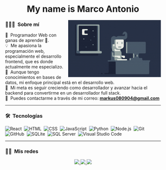 <h1 align="center">My name is Marco Antonio</h1>

<img alt="Night Coding" src="https://raw.githubusercontent.com/AVS1508/AVS1508/master/assets/Night-Coding.gif" align="right" width="300"/>

### 👨🏻‍💻 &nbsp;Sobre mí

💬 &nbsp;Programador Web con ganas de aprender 🗿.\
💡 &nbsp;Me apasiona la programación web, especialmente el desarrollo frontend, que es donde actualmente me especializo.\
🚀 &nbsp;Aunque tengo conocimientos en bases de datos, mi enfoque principal está en el desarrollo web.\
🔧 &nbsp;Mi meta es seguir creciendo como desarrollador y avanzar hacia el backend para convertirme en un desarrollador full stack.\
📧 &nbsp;Puedes contactarme a través de mi correo: **[markus080904@gmail.com](mailto:markus080904@gmail.com)**

---

### 🛠 &nbsp;Tecnologías

![React](https://img.shields.io/badge/-React-05122A?style=flat&logo=react)&nbsp;
![HTML](https://img.shields.io/badge/-HTML-05122A?style=flat&logo=HTML5)&nbsp;
![CSS](https://img.shields.io/badge/-CSS-05122A?style=flat&logo=CSS3&logoColor=1572B6)&nbsp;
![JavaScript](https://img.shields.io/badge/-JavaScript-05122A?style=flat&logo=javascript)&nbsp;
![Python](https://img.shields.io/badge/-Python-05122A?style=flat&logo=python)&nbsp;
![Node.js](https://img.shields.io/badge/-Node.js-05122A?style=flat&logo=node.js)&nbsp;
![Git](https://img.shields.io/badge/-Git-05122A?style=flat&logo=git)&nbsp;
![GitHub](https://img.shields.io/badge/-GitHub-05122A?style=flat&logo=github)&nbsp;
![SQLite](https://img.shields.io/badge/-SQLite-05122A?style=flat&logo=sqlite)&nbsp;
![SQL Server](https://img.shields.io/badge/-SQL%20Server-05122A?style=flat&logo=microsoft-sql-server&logoColor=CC2927)&nbsp;
![Visual Studio Code](https://img.shields.io/badge/-Visual%20Studio%20Code-05122A?style=flat&logo=visual-studio-code&logoColor=007ACC)&nbsp;

---

### 🤝🏻 &nbsp;Mis redes

<p align="center">
  <a href="https://www.linkedin.com/in/marcoantonio-undefined-4919b5311/">
    <img src="https://img.shields.io/badge/-Marco%20Antonio-0077B5?style=flat&logo=Linkedin&logoColor=white"/>
  </a>
  <a href="https://candidato.pe.computrabajo.com/candidate/home?idapp=3&f=FEE939887FF3D46C">
    <img src="https://img.shields.io/badge/-Computrabajo-2F2F2F?style=flat&logo=briefcase&logoColor=white"/>
  </a>
  <a href="https://steamcommunity.com/profiles/76561199111093445/">
    <img src="https://img.shields.io/badge/-Steam%20(ya%20abandonado%20xd)-171A21?style=flat&logo=steam&logoColor=white"/>
  </a>
</p>
